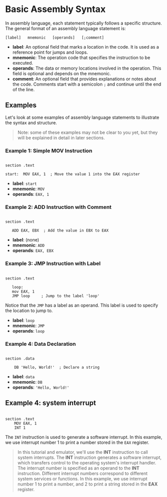 # Basic Assembly Syntax

In assembly language, each statement typically follows a specific structure. The general format of an assembly language
statement is:

`[label]   mnemonic   [operands]   [;comment]`

- **label**: An optional field that marks a location in the code. It is used as a reference point for jumps and loops.
- **mnemonic**: The operation code that specifies the instruction to be executed.
- **operands**: The data or memory locations involved in the operation. This field is optional and depends on the
  mnemonic.
- **comment**: An optional field that provides explanations or notes about the code. Comments start with a semicolon `;`
  and continue until the end of the line.

## Examples

Let's look at some examples of assembly language statements to illustrate the syntax and structure.

<!-- info -->
> Note: some of these examples may not be clear to you yet, but they will be explained in detail in later sections.

### Example 1: Simple MOV Instruction

```shell

section .text

start:  MOV EAX, 1  ; Move the value 1 into the EAX register

```

<!-- -console -memory cpu -->

- **label**: `start`
- **mnemonic**: `MOV`
- **operands**: `EAX, 1`

### Example 2: ADD Instruction with Comment

```shell

section .text

   ADD EAX, EBX  ; Add the value in EBX to EAX

```

<!-- -console -memory cpu -->

- **label**: (none)
- **mnemonic**: `ADD`
- **operands**: `EAX, EBX`

### Example 3: JMP Instruction with Label

```shell

section .text

   loop:
   mov EAX, 1
   JMP loop     ; Jump to the label 'loop'

```

<!-- -console -memory cpu -->

Notice that the `JMP` has a label as an operand. This label is used to specify the location to jump to.

- **label**: `loop`
- **mnemonic**: `JMP`
- **operands**: `loop`

### Example 4: Data Declaration

```shell

section .data

    DB 'Hello, World!'  ; Declare a string

```

<!-- -console memory -cpu word:1 ascii -->

- **label**: `data`
- **mnemonic**: `DB`
- **operands**: `'Hello, World!'`

## Example 4: system interrupt

```shell

section .text
    MOV EAX, 1
    INT 1

```

<!-- -console memory -cpu word:1 ascii -->
The `INT` instruction is used to generate a software interrupt. In this example, we use interrupt number 1 to print a
number stored in the `EAX` register.



<!-- notice -->
> In this tutorial and emulator, we'll use the **INT** instruction to call system interrupts. The **INT** instruction
> generates a software interrupt, which transfers control to the operating system's interrupt handler. The interrupt
> number is specified as an operand to the **INT** instruction. Different interrupt numbers correspond to different system
> services or functions. In this example, we use interrupt number 1 to print a number, and 2 to print a string stored in
> the **EAX** register.

